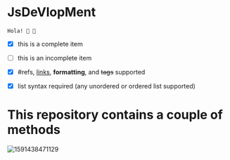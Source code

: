 # JsDeVlopMent
    Hola! 🌚 🌚
    
    
- [x] this is a complete item
- [ ] this is an incomplete item
- [x] #refs, [links](https://github.com/rimolch/JsDeVelopMent), **formatting**, and <del>tags</del> supported
- [x] list syntax required (any unordered or ordered list supported)
      
       

<h1>This repository contains a couple of methods</h1>

![1591438471129](https://user-images.githubusercontent.com/67545874/95006108-4c148500-0622-11eb-9674-b3c76cfd3ed8.png)

